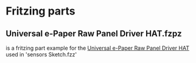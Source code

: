 # Fritzing parts

## Universal e-Paper Raw Panel Driver HAT.fzpz
is a fritzing part example for the [Universal e-Paper Raw Panel Driver HAT](https://www.waveshare.com/e-paper-driver-hat.htm)
used in 'sensors Sketch.fzz'

